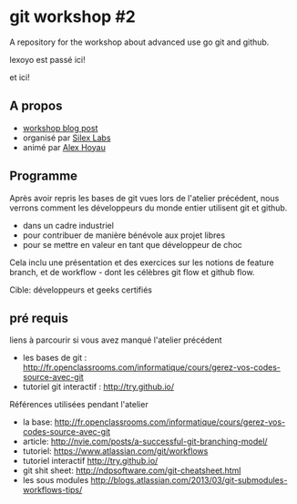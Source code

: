 git workshop #2
==============

A repository for the workshop about advanced use go git and github.

lexoyo est passé ici!

et ici!

## A propos

* [workshop blog post](http://www.silexlabs.org/201667/silex/atelier-git-2-utilisation-avancee/)
* organisé par [Silex Labs](http://www.silexlabs.org)
* animé par [Alex Hoyau](http://lexoyo.me)


## Programme

Après avoir repris les bases de git vues lors de l'atelier précédent, nous verrons comment les développeurs du monde entier utilisent git et github.

* dans un cadre industriel
* pour contribuer de manière bénévole aux projet libres
* pour se mettre en valeur en tant que développeur de choc

Cela inclu une présentation et des exercices sur les notions de feature branch, et de workflow - dont les célèbres git flow et github flow.

Cible: développeurs et geeks certifiés

## pré requis

liens à parcourir si vous avez manqué l'atelier précédent

* les bases de git : http://fr.openclassrooms.com/informatique/cours/gerez-vos-codes-source-avec-git
* tutoriel git interactif : http://try.github.io/

Références utilisées pendant l'atelier

* la base: http://fr.openclassrooms.com/informatique/cours/gerez-vos-codes-source-avec-git 
* article: http://nvie.com/posts/a-successful-git-branching-model/
* tutoriel: https://www.atlassian.com/git/workflows
* tutoriel interactif http://try.github.io/ 
* git shit sheet: http://ndpsoftware.com/git-cheatsheet.html 
* les sous modules http://blogs.atlassian.com/2013/03/git-submodules-workflows-tips/ 





